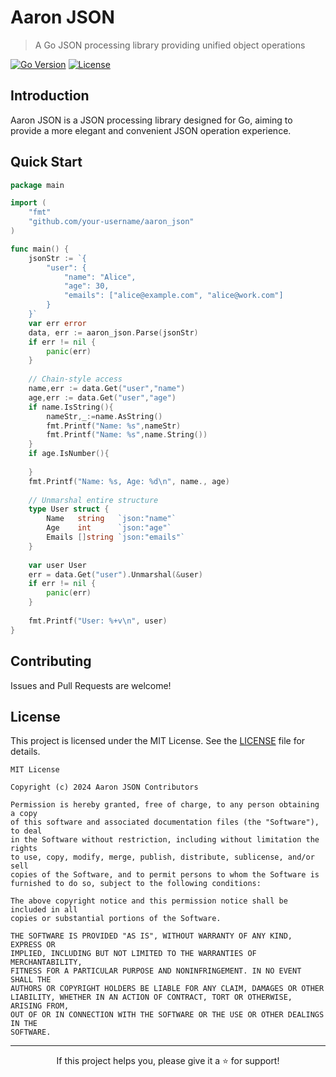 # Aaron JSON

> A Go JSON processing library providing unified object operations

[![Go Version](https://img.shields.io/badge/Go-%3E%3D%201.18-blue)](https://golang.org/)
[![License](https://img.shields.io/badge/License-MIT-green.svg)](LICENSE)

## Introduction

Aaron JSON is a JSON processing library designed for Go, aiming to provide a more elegant and convenient JSON operation experience. 

## Quick Start

```go
package main

import (
    "fmt"
    "github.com/your-username/aaron_json"
)

func main() {
    jsonStr := `{
        "user": {
            "name": "Alice",
            "age": 30,
            "emails": ["alice@example.com", "alice@work.com"]
        }
    }`
    var err error
    data, err := aaron_json.Parse(jsonStr)
    if err != nil {
        panic(err)
    }
    
    // Chain-style access
    name,err := data.Get("user","name")
    age,err := data.Get("user","age")
    if name.IsString(){
        nameStr,_:=name.AsString()
        fmt.Printf("Name: %s",nameStr)
        fmt.Printf("Name: %s",name.String())
    }
    if age.IsNumber(){
        
    }
    fmt.Printf("Name: %s, Age: %d\n", name., age)
    
    // Unmarshal entire structure
    type User struct {
        Name   string   `json:"name"`
        Age    int      `json:"age"`
        Emails []string `json:"emails"`
    }
    
    var user User
    err = data.Get("user").Unmarshal(&user)
    if err != nil {
        panic(err)
    }
    
    fmt.Printf("User: %+v\n", user)
}
```

## Contributing

Issues and Pull Requests are welcome!

## License

This project is licensed under the MIT License. See the [LICENSE](LICENSE) file for details.

```
MIT License

Copyright (c) 2024 Aaron JSON Contributors

Permission is hereby granted, free of charge, to any person obtaining a copy
of this software and associated documentation files (the "Software"), to deal
in the Software without restriction, including without limitation the rights
to use, copy, modify, merge, publish, distribute, sublicense, and/or sell
copies of the Software, and to permit persons to whom the Software is
furnished to do so, subject to the following conditions:

The above copyright notice and this permission notice shall be included in all
copies or substantial portions of the Software.

THE SOFTWARE IS PROVIDED "AS IS", WITHOUT WARRANTY OF ANY KIND, EXPRESS OR
IMPLIED, INCLUDING BUT NOT LIMITED TO THE WARRANTIES OF MERCHANTABILITY,
FITNESS FOR A PARTICULAR PURPOSE AND NONINFRINGEMENT. IN NO EVENT SHALL THE
AUTHORS OR COPYRIGHT HOLDERS BE LIABLE FOR ANY CLAIM, DAMAGES OR OTHER
LIABILITY, WHETHER IN AN ACTION OF CONTRACT, TORT OR OTHERWISE, ARISING FROM,
OUT OF OR IN CONNECTION WITH THE SOFTWARE OR THE USE OR OTHER DEALINGS IN THE
SOFTWARE.
```

---

<div align="center">
  <p>If this project helps you, please give it a ⭐️ for support!</p>
</div>
